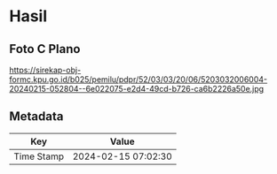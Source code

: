 # Hasil

## Foto C Plano

https://sirekap-obj-formc.kpu.go.id/b025/pemilu/pdpr/52/03/03/20/06/5203032006004-20240215-052804--6e022075-e2d4-49cd-b726-ca6b2226a50e.jpg


## Metadata

| Key        | Value               |
| ---------- | ------------------- |
| Time Stamp | 2024-02-15 07:02:30 |



